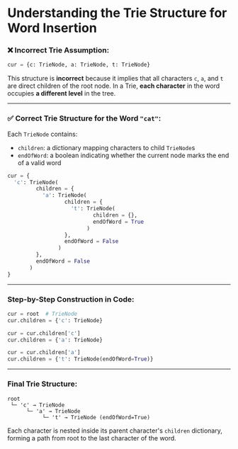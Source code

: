# Understanding the Trie Structure for Word Insertion

### ❌ Incorrect Trie Assumption:

```python
cur = {c: TrieNode, a: TrieNode, t: TrieNode}
```

This structure is **incorrect** because it implies that all characters `c`, `a`, and `t` are direct children of the root node. In a Trie, **each character** in the word occupies **a different level** in the tree.

---

### ✅ Correct Trie Structure for the Word `"cat"`:

Each `TrieNode` contains:

- `children`: a dictionary mapping characters to child `TrieNode`s
- `endOfWord`: a boolean indicating whether the current node marks the end of a valid word

```python
cur = {
  'c': TrieNode(
         children = {
           'a': TrieNode(
                  children = {
                    't': TrieNode(
                           children = {},
                           endOfWord = True
                         )
                  },
                  endOfWord = False
                )
         },
         endOfWord = False
       )
}
```

---

### Step-by-Step Construction in Code:

```python
cur = root  # TrieNode
cur.children = {'c': TrieNode}

cur = cur.children['c']
cur.children = {'a': TrieNode}

cur = cur.children['a']
cur.children = {'t': TrieNode(endOfWord=True)}
```

---

### Final Trie Structure:

```
root
 └─ 'c' → TrieNode
      └─ 'a' → TrieNode
           └─ 't' → TrieNode (endOfWord=True)
```

Each character is nested inside its parent character's `children` dictionary, forming a path from root to the last character of the word.

